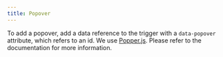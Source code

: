 ```yaml
---
title: Popover
---
```


To add a popover, add a data reference to the trigger with a `data-popover` attribute, which refers to an id.  We use <a href="https://popper.js.org/">Popper.js</a>. Please refer to the documentation for more information.
